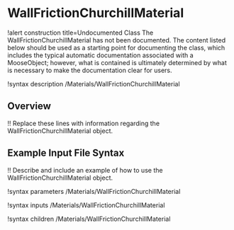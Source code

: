 # WallFrictionChurchillMaterial

!alert construction title=Undocumented Class
The WallFrictionChurchillMaterial has not been documented. The content listed below should be used as a starting point for
documenting the class, which includes the typical automatic documentation associated with a
MooseObject; however, what is contained is ultimately determined by what is necessary to make the
documentation clear for users.

!syntax description /Materials/WallFrictionChurchillMaterial

## Overview

!! Replace these lines with information regarding the WallFrictionChurchillMaterial object.

## Example Input File Syntax

!! Describe and include an example of how to use the WallFrictionChurchillMaterial object.

!syntax parameters /Materials/WallFrictionChurchillMaterial

!syntax inputs /Materials/WallFrictionChurchillMaterial

!syntax children /Materials/WallFrictionChurchillMaterial
